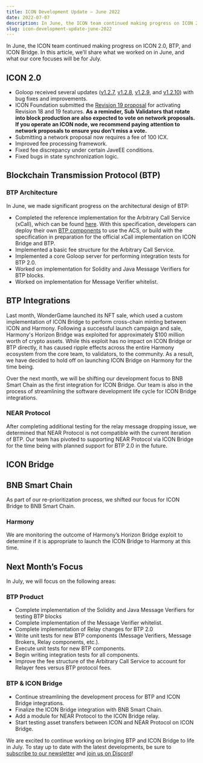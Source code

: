 ```yaml
---
title: ICON Development Update – June 2022
date: 2022-07-07
description: In June, the ICON team continued making progress on ICON 2.0, BTP, and ICON Bridge.
slug: icon-development-update-june-2022
---
```


In June, the ICON team continued making progress on ICON 2.0, BTP, and ICON Bridge. In this article, we’ll share what we worked on in June, and what our core focuses will be for July.

## ICON 2.0

* Goloop received several updates ([v1.2.7](https://github.com/icon-project/goloop/releases/tag/v1.2.7), [v1.2.8](https://github.com/icon-project/goloop/releases/tag/v1.2.8), [v1.2.9](https://github.com/icon-project/goloop/releases/tag/v1.2.9), and [v1.2.10](https://github.com/icon-project/goloop/releases/tag/v1.2.10)) with bug fixes and improvements.
* ICON Foundation submitted the [Revision 19 proposal](https://main.tracker.solidwallet.io/proposal/0xce1cd28129fd6787b099baac5e18b0786a2bcab1a5c5b6eb4484073509176467) for activating Revision 18 and 19 features. **As a reminder, Sub Validators that rotate into block production are also expected to vote on network proposals. If you operate an ICON node, we recommend paying attention to network proposals to ensure you don't miss a vote.**
* Submitting a network proposal now requires a fee of 100 ICX.
* Improved fee processing framework.
* Fixed fee discrepancy under certain JaveEE conditions.
* Fixed bugs in state synchronization logic.

## Blockchain Transmission Protocol (BTP)

### BTP Architecture

In June, we made significant progress on the architectural design of BTP:

* Completed the reference implementation for the Arbitrary Call Service (xCall), which can be found [here](https://github.com/icon-project/btp/tree/iconloop-v2/javascore/xcall). With this specification, developers can deploy their own [BTP components](https://github.com/icon-project/btp) to use the ACS, or build with the specification in preparation for the official xCall implementation on ICON Bridge and BTP.
* Implemented a basic fee structure for the Arbitrary Call Service.
* Implemented a core Goloop server for performing integration tests for BTP 2.0.
* Worked on implementation for Solidity and Java Message Verifiers for BTP blocks.
* Worked on implementation for Message Verifier whitelist.

## BTP Integrations

Last month, WonderGame launched its NFT sale, which used a custom implementation of ICON Bridge to perform cross-chain minting between ICON and Harmony. Following a successful launch campaign and sale, Harmony's Horizon Bridge was exploited for approximately $100 million worth of crypto assets. While this exploit has no impact on ICON Bridge or BTP directly, it has caused ripple effects across the entire Harmony ecosystem from the core team, to validators, to the community. As a result, we have decided to hold off on launching ICON Bridge on Harmony for the time being.

Over the next month, we will be shifting our development focus to BNB Smart Chain as the first integration for ICON Bridge. Our team is also in the process of streamlining the software development life cycle for ICON Bridge integrations.

### NEAR Protocol

After completing additional testing for the relay message dropping issue, we determined that NEAR Protocol is not compatible with the current iteration of BTP. Our team has pivoted to supporting NEAR Protocol via ICON Bridge for the time being with planned support for BTP 2.0 in the future.

## ICON Bridge

## BNB Smart Chain

As part of our re-prioritization process, we shifted our focus for ICON Bridge to BNB Smart Chain.

### Harmony

We are monitoring the outcome of Harmony’s Horizon Bridge exploit to determine if it is appropriate to launch the ICON Bridge to Harmony at this time.

## Next Month’s Focus

In July, we will focus on the following areas:

### BTP Product

* Complete implementation of the Solidity and Java Message Verifiers for testing BTP blocks
* Complete implementation of the Message Verifier whitelist.
* Complete implementation of Relay changes for BTP 2.0
* Write unit tests for new BTP components (Message Verifiers, Message Brokers, Relay components, etc.).
* Execute unit tests for new BTP components.
* Begin writing integration tests for all components.
* Improve the fee structure of the Arbitrary Call Service to account for Relayer fees versus BTP protocol fees.

### BTP & ICON Bridge

* Continue streamlining the development process for BTP and ICON Bridge integrations.
* Finalize the ICON Bridge integration with BNB Smart Chain.
* Add a module for NEAR Protocol to the ICON Bridge relay.
* Start testing asset transfers between ICON and NEAR Protocol on ICON Bridge.

We are excited to continue working on bringing BTP and ICON Bridge to life in July. To stay up to date with the latest developments, be sure to [subscribe to our newsletter](https://foundation.us15.list-manage.com/subscribe?u=d8b1e5594bd92c54dc0c7141c&id=fbc02bbf32) and [join us on Discord](https://discord.com/invite/7a75Hf3cFm)!


